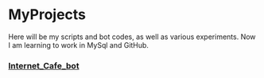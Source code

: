 # MyProjects
Here will be my scripts and bot codes, as well as various experiments.
Now I am learning to work in MySql and GitHub.

### [Internet_Cafe_bot]()

